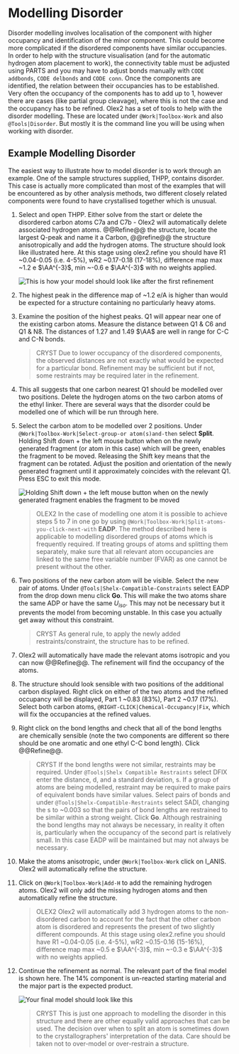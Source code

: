 # Modelling Disorder
Disorder modelling involves localisation of the component with higher occupancy and identification of the minor component. This could become more complicated if the disordered components have similar occupancies. In order to help with the structure visualisation (and for the automatic hydrogen atom placement to work), the connectivity table must be adjusted using PARTS and you may have to adjust bonds manually with `CODE addbonds`, `CODE delbonds` and `CODE conn`.
Once the components are identified, the relation between their occupancies has to be established. Very often the occupancy of the components has to add up to 1, however there are cases (like partial group cleavage), where this is not the case and the occupancy has to be refined.
Olex2 has a set of tools to help with the disorder modelling. These are located under `@Work|Toolbox-Work` and also `@Tools|Disorder`. But mostly it is the command line you will be using when working with disorder.

## Example Modelling Disorder
The easiest way to illustrate how to model disorder is to work through an example. One of the sample structures supplied, THPP, contains disorder. This case is actually more complicated than most of the examples that will be encountered as by other analysis methods, two different closely related components were found to have crystallised together which is unusual. 

1.	Select and open THPP. Either solve from the start or delete the disordered carbon atoms C7a and C7b - Olex2 will automatically delete associated hydrogen atoms. @@Refine@@ the structure, locate the largest Q-peak and name it a Carbon, @@refine@@ the structure anisotropically and add the hydrogen atoms. The structure should look like illustrated here. At this stage using olex2.refine you should have R1 ~0.04-0.05 (i.e. 4-5%), wR2 ~0.17-0.18 (17-18%), difference map max ~1.2 e $\AA^{-3}$, min ~-0.6 e $\AA^{-3}$ with no weights applied.

	![This is how your model should look like after the first refinement](/images/disorder_01.png)

2.	The highest peak in the difference map of ~1.2 e/A is higher than would be expected for a structure containing no particularly heavy atoms. 
3.	Examine the position of the highest peaks. Q1 will appear near one of the existing carbon atoms. Measure the distance between Q1 & C6 and Q1 & N8. The distances of 1.27 and 1.49 $\AA$ are well in range for C-C and C-N bonds.

	>CRYST Due to lower occupancy of the disordered components, the observed distances are not exactly what would be expected for a particular bond. Refinement may be sufficient but if not, some restraints may be required later in the refinement.

4.	This all suggests that one carbon nearest Q1 should be modelled over two positions. Delete the hydrogen atoms on the two carbon atoms of the ethyl linker. There are several ways that the disorder could be modelled one of which will be run through here.
5.	Select the carbon atom to be modelled over 2 positions. Under `@Work|Toolbox-Work|Select-group-or atom(s)and-then` select **Split**. Holding Shift down + the left mouse button when on the newly generated fragment (or atom in this case) which will be green, enables the fragment to be moved. Releasing the Shift key means that the fragment can be rotated. Adjust the position and orientation of the newly generated fragment until it approximately coincides with the relevant Q1. Press ESC to exit this mode.

	![Holding Shift down + the left mouse button when on the newly generated fragment enables the fragment to be moved](/images/disorder_02_03.png)
     
	>OLEX2 In the case of modelling one atom it is possible to achieve steps 5 to 7 in one go by using `@Work|Toolbox-Work|Split-atoms-you-click-next-with` **EADP**. The method described here is applicable to modelling disordered groups of atoms which is frequently required. If treating groups of atoms and splitting them separately, make sure that all relevant atom occupancies are linked to the same free variable number (FVAR) as one cannot be present without the other.

6.	Two positions of the new carbon atom will be visible. Select the new pair of atoms. Under `@Tools|Shelx-Compatible-Constraints` select EADP from the drop down menu click **Go**. This will make the two atoms share the same ADP or have the same $U_{iso}$. This may not be necessary but it prevents the model from becoming unstable. In this case you actually get away without this constraint. 

	>CRYST As general rule, to apply the newly added restraints/constraint, the structure has to be refined.

7.	Olex2 will automatically have made the relevant atoms isotropic and you can now @@Refine@@. The refinement will find the occupancy of the atoms.
8.	The structure should look sensible with two positions of the additional carbon displayed. Right click on either of the two atoms and the refined occupancy will be displayed, Part 1 ~0.83 (83%), Part 2 ~0.17 (17%). Select both carbon atoms, `@RIGHT-CLICK|Chemical-Occupancy|Fix`, which will fix the occupancies at the refined values.
9.	Right click on the bond lengths and check that all of the bond lengths are chemically sensible (note the two components are different so there should be one aromatic and one ethyl C-C bond length). Click @@Refine@@.

	>CRYST If the bond lengths were not similar, restraints may be required. Under `@Tools|Shelx Compatible Restraints` select DFIX enter the distance, d, and a standard deviation, s. If a group of atoms are being modelled, restraint may be required to make pairs of equivalent bonds have similar values. Select pairs of bonds and under `@Tools|Shelx-Compatible-Restraints` select SADI, changing the s to ~0.003 so that the pairs of bond lengths are restrained to be similar within a strong weight. Click **Go**. Although restraining the bond lengths may not always be necessary, in reality it often is, particularly when the occupancy of the second part is relatively small. In this case EADP will be maintained but may not always be necessary.

10.	Make the atoms anisotropic, under `@Work|Toolbox-Work` click on I_ANIS. Olex2 will automatically refine the structure.
11.	Click on `@Work|Toolbox-Work|Add-H` to add the remaining hydrogen atoms. Olex2 will only add the missing hydrogen atoms and then automatically refine the structure.

	>OLEX2 Olex2 will automatically add 3 hydrogen atoms to the non-disordered carbon to account for the fact that the other carbon atom is disordered and represents the present of two slightly different compounds. At this stage using olex2.refine you should have R1 ~0.04-0.05 (i.e. 4-5%), wR2 ~0.15-0.16 (15-16%), difference map max ~0.5 e $\AA^{-3}$, min ~-0.3 e $\AA^{-3}$ with no weights applied.

12.	Continue the refinement as normal. The relevant part of the final model is shown here. The 14% component is un-reacted starting material and the major part is the expected product.

	![Your final model should look like this](/images/disorder_04.png)

	>CRYST This is just one approach to modelling the disorder in this structure and there are other equally valid approaches that can be used. The decision over when to split an atom is sometimes down to the crystallographers' interpretation of the data. Care should be taken not to over-model or over-restrain a structure.
